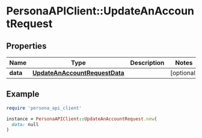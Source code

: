 # PersonaAPIClient::UpdateAnAccountRequest

## Properties

| Name | Type | Description | Notes |
| ---- | ---- | ----------- | ----- |
| **data** | [**UpdateAnAccountRequestData**](UpdateAnAccountRequestData.md) |  | [optional] |

## Example

```ruby
require 'persona_api_client'

instance = PersonaAPIClient::UpdateAnAccountRequest.new(
  data: null
)
```


